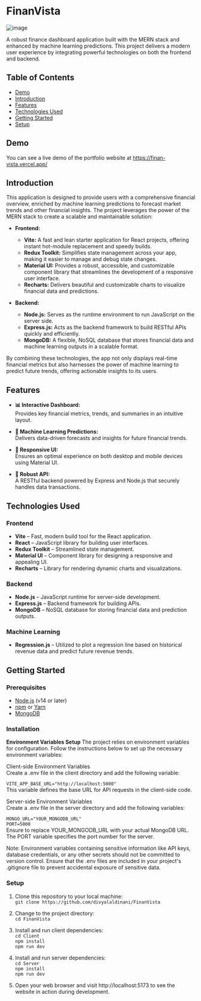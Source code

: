# FinanVista
![image](https://github.com/user-attachments/assets/14ad2448-ff8c-4cbd-a0ae-76880c8d9cf2)

A robust finance dashboard application built with the MERN stack and enhanced by machine learning predictions. This project delivers a modern user experience by integrating powerful technologies on both the frontend and backend.

## Table of Contents

- [Demo](#demo)
- [Introduction](#introduction)
- [Features](#features)
- [Technologies Used](#technologies-used)
- [Getting Started](#getting-started)
- [Setup](#setup)


## Demo
You can see a live demo of the portfolio website at https://finan-vista.vercel.app/

## Introduction

This application is designed to provide users with a comprehensive financial overview, enriched by machine learning predictions to forecast market trends and other financial insights. The project leverages the power of the MERN stack to create a scalable and maintainable solution:

- **Frontend:**  
  - **Vite:** A fast and lean starter application for React projects, offering instant hot-module replacement and speedy builds.
  - **Redux Toolkit:** Simplifies state management across your app, making it easier to manage and debug state changes.
  - **Material UI:** Provides a robust, accessible, and customizable component library that streamlines the development of a responsive user interface.
  - **Recharts:** Delivers beautiful and customizable charts to visualize financial data and predictions.

- **Backend:**  
  - **Node.js:** Serves as the runtime environment to run JavaScript on the server side.
  - **Express.js:** Acts as the backend framework to build RESTful APIs quickly and efficiently.
  - **MongoDB:** A flexible, NoSQL database that stores financial data and machine learning outputs in a scalable format.

By combining these technologies, the app not only displays real-time financial metrics but also harnesses the power of machine learning to predict future trends, offering actionable insights to its users.

## Features

- **📊 Interactive Dashboard:**  
  Provides key financial metrics, trends, and summaries in an intuitive layout.
  
- **🤖 Machine Learning Predictions:**  
  Delivers data-driven forecasts and insights for future financial trends.
  
- **📱 Responsive UI:**  
  Ensures an optimal experience on both desktop and mobile devices using Material UI.
  
- **🚀 Robust API:**  
  A RESTful backend powered by Express and Node.js that securely handles data transactions.

## Technologies Used

### Frontend

- **Vite** – Fast, modern build tool for the React application.
- **React** – JavaScript library for building user interfaces.
- **Redux Toolkit** – Streamlined state management.
- **Material UI** – Component library for designing a responsive and appealing UI.
- **Recharts** – Library for rendering dynamic charts and visualizations.

### Backend

- **Node.js** – JavaScript runtime for server-side development.
- **Express.js** – Backend framework for building APIs.
- **MongoDB** – NoSQL database for storing financial data and prediction outputs.

### Machine Learning

- **Regression.js** – Utilized to plot a regression line based on historical revenue data and predict future revenue trends.


## Getting Started

### Prerequisites

- [Node.js](https://nodejs.org/) (v14 or later)
- [npm](https://www.npmjs.com/) or [Yarn](https://yarnpkg.com/)
- [MongoDB](https://www.mongodb.com/)

### Installation

**Environment Variables Setup**
The project relies on environment variables for configuration. Follow the instructions below to set up the necessary environment variables:<br>

Client-side Environment Variables<br>
Create a .env file in the client directory and add the following variable:<br>

`VITE_APP_BASE_URL="http://localhost:5000"`<br>
This variable defines the base URL for API requests in the client-side code.<br>

Server-side Environment Variables<br>
Create a .env file in the server directory and add the following variables:<br>

`MONGO_URL="YOUR_MONGODB_URL"`<br>
`PORT=5000`<br>
Ensure to replace YOUR_MONGODB_URL with your actual MongoDB URL. The PORT variable specifies the port number for the server.<br>

Note: Environment variables containing sensitive information like API keys, database credentials, or any other secrets should not be committed to version control. Ensure that the .env files are included in your project's .gitignore file to prevent accidental exposure of sensitive data.<br>

### Setup

1. Clone this repository to your local machine:<br>
`git clone https://github.com/divyalaldinani/FinanVista`
2. Change to the project directory:<br>
`cd FinanVista`
3. Install and run client dependencies:<br>
`cd Client`<br>
`npm install`<br>
`npm run dev`
4. Install and run server dependencies:<br>
`cd Server`<br>
`npm install`<br>
`npm run dev`

5. Open your web browser and visit http://localhost:5173 to see the website in action during development.


